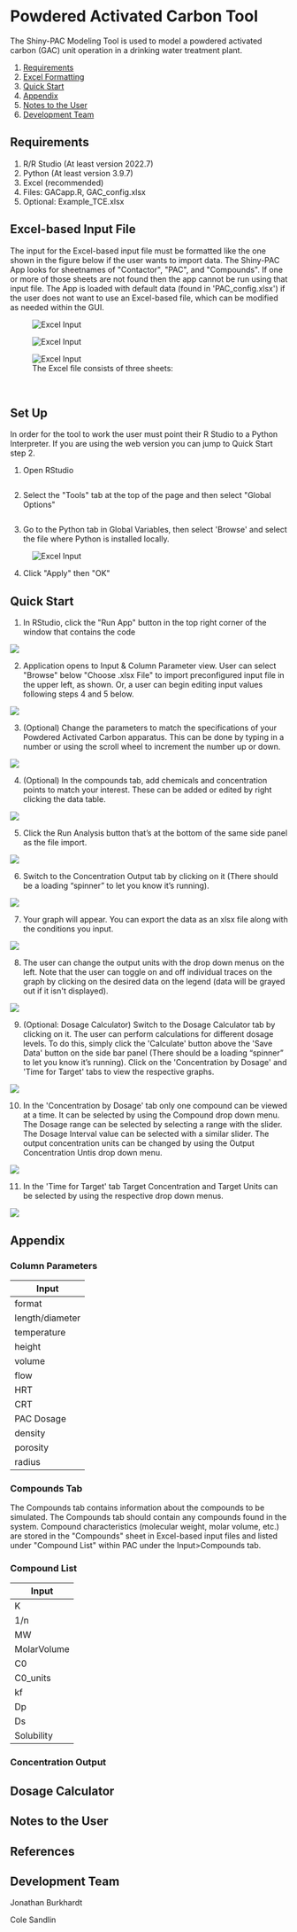 # Powdered Activated Carbon Tool

The Shiny-PAC Modeling Tool is used to model a powdered activated carbon (GAC) unit operation in a drinking water treatment plant.

1. [Requirements](#requirements)
2. [Excel Formatting](#excel-based-input-file)
3. [Quick Start](#quick-start)
4. [Appendix](#appendix)
5. [Notes to the User](#notes-to-the-user)
6. [Development Team](#development-team)

## Requirements 
1. R/R Studio (At least version 2022.7)
2. Python (At least version 3.9.7)
3. Excel (recommended)
4. Files: GACapp.R, GAC_config.xlsx
5. Optional: Example_TCE.xlsx

## Excel-based Input File
The input for the Excel-based input file must be formatted like the one shown in the figure below if the user wants to import data. The Shiny-PAC App looks for sheetnames of "Contactor", "PAC", and "Compounds". If one or more of those sheets are not found then the app cannot be run using that input file. The App is loaded with default data (found in 'PAC_config.xlsx') if the user does not want to use an Excel-based file, which can be modified as needed within the GUI.

<figure>
     <img src="DocumentPics/contactor.png"
         alt="Excel Input">
</figure>

<figure>
    <img src="DocumentPics/compounds.png"
         alt="Excel Input">
</figure>

<figure>
    <img src="DocumentPics/pac.png"
         alt="Excel Input">
    <figcaption>The Excel file consists of three sheets: 
    </figcaption>
</figure>

&nbsp;

## Set Up

In order for the tool to work the user must point their R Studio to a Python Interpreter. If you are using the web version you can jump to Quick Start step 2.

1. Open RStudio

<figure>
    <img src=""
         alt="">
</figure>

2. Select the "Tools" tab at the top of the page and then select "Global Options"

<figure>
    <img src=""
         alt="">
</figure>

3. Go to the Python tab in Global Variables, then select 'Browse' and select the file where Python is installed locally.

<figure>
    <img src=""
         alt="Excel Input">
</figure>

4. Click "Apply" then "OK"


## Quick Start

1. In RStudio, click the "Run App" button in the top right corner of the window that contains the code

![](DocumentPics/)

2. Application opens to Input & Column Parameter view. User can select "Browse" below "Choose .xlsx File" to import preconfigured input file in the upper left, as shown. Or, a user can begin editing input values following steps 4 and 5 below.

![](DocumentPics/)


3. (Optional) Change the parameters to match the specifications of your Powdered Activated Carbon apparatus. This can be done by typing in a number or using the scroll wheel to increment the number up or down.

![](DocumentPics/)

4. (Optional) In the compounds tab, add chemicals and concentration points to match your interest. These can be added or edited by right clicking the data table.

![](DocumentPics/)

5.	Click the Run Analysis button that’s at the bottom of the same side panel as the file import.

![](DocumentPics/)

6.	Switch to the Concentration Output tab by clicking on it (There should be a loading “spinner” to let you know it’s running).

![](DocumentPics/)

7.	Your graph will appear. You can export the data as an xlsx file along with the conditions you input.

![](DocumentPics/)

8. The user can change the output units with the drop down menus on the left. Note that the user can toggle on and off individual traces on the graph by clicking on the desired data on the legend (data will be grayed out if it isn't displayed).

![](DocumentPics/)

9. (Optional: Dosage Calculator) Switch to the Dosage Calculator tab by clicking on it. The user can perform calculations for different dosage levels. To do this, simply click the 'Calculate' button above the 'Save Data' button on the side bar panel (There should be a loading “spinner” to let you know it’s running). Click on the 'Concentration by Dosage' and 'Time for Target' tabs to view the respective graphs.

![](DocumentPics/)

10. In the 'Concentration by Dosage' tab only one compound can be viewed at a time. It can be selected by using the Compound drop down menu. The Dosage range can be selected by selecting a range with the slider. The Dosage Interval value can be selected with a similar slider. The output concentration units can be changed by using the Output Concentration Untis drop down menu.

![](DocumentPics/)

11. In the 'Time for Target' tab Target Concentration and Target Units can be selected by using the respective drop down menus.

![](DocumentPics/)


## Appendix

### Column Parameters

| Input
|---
|format
|length/diameter              
|temperature
|height
|volume
|flow
|HRT
|CRT
|PAC Dosage
|density
|porosity
|radius


### Compounds Tab

The Compounds tab contains information about the compounds to be simulated. The Compounds tab should contain any compounds found in the system. Compound characteristics (molecular weight, molar volume, etc.) are stored in the "Compounds" sheet in Excel-based input files and listed under "Compound List" within PAC under the Input>Compounds tab.


### Compound List
|Input
|---
|K
|1/n
|MW
|MolarVolume
|C0
|C0_units
|kf
|Dp
|Ds
|Solubility


### Concentration Output


## Dosage Calculator


## Notes to the User


## References


## Development Team
Jonathan Burkhardt

Cole Sandlin